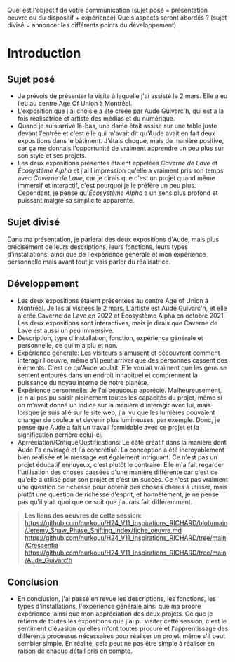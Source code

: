 Quel est l'objectif de votre communication (sujet posé = présentation oeuvre ou du dispositif + expérience)
 Quels aspects seront abordés ? (sujet divisé = annoncer les différents points du développement)
# Introduction
## Sujet posé
- Je prévois de présenter la visite à laquelle j'ai assisté le 2 mars. Elle a eu lieu au centre Age Of Union à Montréal. 
- L'exposition que j'ai choisie a été créée par Aude Guivarc'h, qui est à la fois réalisatrice et artiste des médias et du numérique. 
- Quand je suis arrivé là-bas, une dame était assise sur une table juste devant l'entrée et c'est elle qui m'avait dit qu'Aude avait en fait deux expositions dans le bâtiment. J'étais choqué, mais de manière positive, car ça me donnais l'opportunité de vraiment apprendre un peu plus sur son style et ses projets. 
- Les deux expositions présentes étaient appelées *Caverne de Lave* et *Écosystème Alpha* et j'ai l'impression qu'elle a vraiment pris son temps avec *Caverne de Lave*, car je dirais que c'est un projet quand même immersif et interactif, c'est pourquoi je le préfère un peu plus. Cependant, je pense qu'*Écosystème Alpha* a un sens plus profond et puissant malgré sa simplicité apparente.

## Sujet divisé
Dans ma présentation, je parlerai des deux expositions d'Aude, mais plus précisément de leurs descriptions, leurs fonctions, leurs types d'installations, ainsi que de l'expérience générale et mon expérience personnelle mais avant tout je vais parler du réalisatrice.

## Développement
- Les deux expositions étaient présentées au centre Age of Union à Montréal. Je les ai visitées le 2 mars. L'artiste est Aude Guivarc'h, et elle a créé Caverne de Lave en 2022 et Écosystème Alpha en octobre 2021. Les deux expositions sont interactives, mais je dirais que Caverne de Lave est aussi un peu immersive.
- Description, type d'installation, fonction, expérience générale et personnelle, ce qui m'a plu et non.
- Expérience générale: Les visiteurs s'amusent et découvrent comment interagir l'oeuvre, même s'il peut arriver que des personnes cassent des éléments. C'est ce qu'Aude voulait. Elle voulait vraiment que les gens se sentent entourés dans un endroit inhabituel et comprennent la puissance du noyau interne de notre planète.
- Expérience personnelle: Je l'ai beaucoup apprécié. Malheureusement, je n'ai pas pu saisir pleinement toutes les capacités du projet, même si on m'avait donné un indice sur la manière d'interagir avec lui, mais lorsque je suis allé sur le site web, j'ai vu que les lumières pouvaient changer de couleur et devenir plus lumineuses, par exemple. Donc, je pense que Aude a fait un travail formidable avec ce projet et la signification derrière celui-ci.
- Aprréciation/Critique/Justifications: Le côté créatif dans la manière dont Aude l'a envisagé et l'a concrétisé. La conception a été incroyablement bien réalisée et le message est également intriguant. Ce n'est pas un projet éducatif ennuyeux, c'est plutôt le contraire. Elle m'a fait regarder l'utilisation des choses cassées d'une manière différente car c'est ce qu'elle a utilisé pour son projet et c'est un succès. Ce n'est pas vraiment une question de richesse pour obtenir des choses chères à utiliser, mais plutôt une question de richesse d'esprit, et honnêtement, je ne pense pas qu'il y ait quoi que ce soit que j'aurais fait différemment.

> **Les liens des oeuvres de cette session:** https://github.com/nurkouu/H24_V11_inspirations_RICHARD/blob/main/Jeremy_Shaw_Phase_Shifting_Index/fiche_oeuvre.md https://github.com/nurkouu/H24_V11_inspirations_RICHARD/tree/main/Crescentia https://github.com/nurkouu/H24_V11_inspirations_RICHARD/tree/main/Aude_Guivarc'h

## Conclusion
- En conclusion, j'ai passé en revue les descriptions, les fonctions, les types d'installations, l'expérience générale ainsi que ma propre expérience, ainsi que mon appréciation des deux projets. Ce que je retiens de toutes les expositions que j'ai pu visiter cette session, c'est le sentiment d'évasion qu'elles m'ont toutes procuré et l'apprentissage des différents processus nécessaires pour réaliser un projet, même s'il peut sembler simple. En réalité, cela peut ne pas être simple à réaliser en raison de chaque détail pris en compte.
